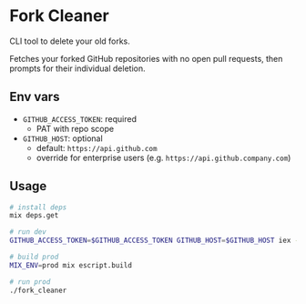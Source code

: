 # Fork Cleaner

CLI tool to delete your old forks.

Fetches your forked GitHub repositories with no open pull requests, then prompts for their individual deletion.


## Env vars

- `GITHUB_ACCESS_TOKEN`: required
  - PAT with repo scope
- `GITHUB_HOST`: optional
  - default: `https://api.github.com`
  - override for enterprise users (e.g. `https://api.github.company.com`)

## Usage

```sh
# install deps
mix deps.get

# run dev
GITHUB_ACCESS_TOKEN=$GITHUB_ACCESS_TOKEN GITHUB_HOST=$GITHUB_HOST iex -S mix

# build prod
MIX_ENV=prod mix escript.build

# run prod
./fork_cleaner
```
